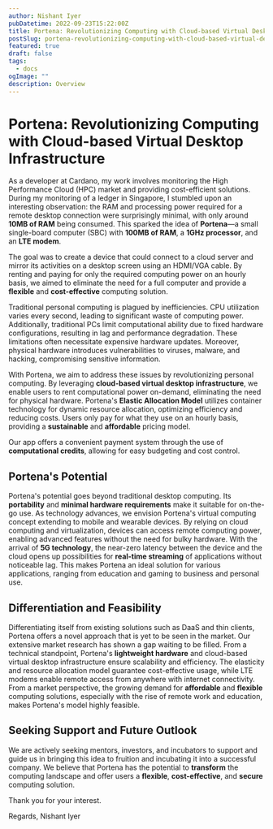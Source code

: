 ```yaml
---
author: Nishant Iyer
pubDatetime: 2022-09-23T15:22:00Z
title: Portena: Revolutionizing Computing with Cloud-based Virtual Desktop Infrastructure
postSlug: portena-revolutionizing-computing-with-cloud-based-virtual-desktop-infrastructure
featured: true
draft: false
tags:
  - docs
ogImage: ""
description: Overview
---
```


# Portena: Revolutionizing Computing with Cloud-based Virtual Desktop Infrastructure

As a developer at Cardano, my work involves monitoring the High Performance Cloud (HPC) market and providing cost-efficient solutions. During my monitoring of a ledger in Singapore, I stumbled upon an interesting observation: the RAM and processing power required for a remote desktop connection were surprisingly minimal, with only around **10MB of RAM** being consumed. This sparked the idea of **Portena**—a small single-board computer (SBC) with **100MB of RAM**, a **1GHz processor**, and an **LTE modem**.

The goal was to create a device that could connect to a cloud server and mirror its activities on a desktop screen using an HDMI/VGA cable. By renting and paying for only the required computing power on an hourly basis, we aimed to eliminate the need for a full computer and provide a **flexible** and **cost-effective** computing solution.

Traditional personal computing is plagued by inefficiencies. CPU utilization varies every second, leading to significant waste of computing power. Additionally, traditional PCs limit computational ability due to fixed hardware configurations, resulting in lag and performance degradation. These limitations often necessitate expensive hardware updates. Moreover, physical hardware introduces vulnerabilities to viruses, malware, and hacking, compromising sensitive information.

With Portena, we aim to address these issues by revolutionizing personal computing. By leveraging **cloud-based virtual desktop infrastructure**, we enable users to rent computational power on-demand, eliminating the need for physical hardware. Portena's **Elastic Allocation Model** utilizes container technology for dynamic resource allocation, optimizing efficiency and reducing costs. Users only pay for what they use on an hourly basis, providing a **sustainable** and **affordable** pricing model.

Our app offers a convenient payment system through the use of **computational credits**, allowing for easy budgeting and cost control.

## Portena's Potential

Portena's potential goes beyond traditional desktop computing. Its **portability** and **minimal hardware requirements** make it suitable for on-the-go use. As technology advances, we envision Portena's virtual computing concept extending to mobile and wearable devices. By relying on cloud computing and virtualization, devices can access remote computing power, enabling advanced features without the need for bulky hardware. With the arrival of **5G technology**, the near-zero latency between the device and the cloud opens up possibilities for **real-time streaming** of applications without noticeable lag. This makes Portena an ideal solution for various applications, ranging from education and gaming to business and personal use.

## Differentiation and Feasibility

Differentiating itself from existing solutions such as DaaS and thin clients, Portena offers a novel approach that is yet to be seen in the market. Our extensive market research has shown a gap waiting to be filled. From a technical standpoint, Portena's **lightweight hardware** and cloud-based virtual desktop infrastructure ensure scalability and efficiency. The elasticity and resource allocation model guarantee cost-effective usage, while LTE modems enable remote access from anywhere with internet connectivity. From a market perspective, the growing demand for **affordable** and **flexible** computing solutions, especially with the rise of remote work and education, makes Portena's model highly feasible.

## Seeking Support and Future Outlook

We are actively seeking mentors, investors, and incubators to support and guide us in bringing this idea to fruition and incubating it into a successful company. We believe that Portena has the potential to **transform** the computing landscape and offer users a **flexible**, **cost-effective**, and **secure** computing solution.

Thank you for your interest.

Regards,
Nishant Iyer
